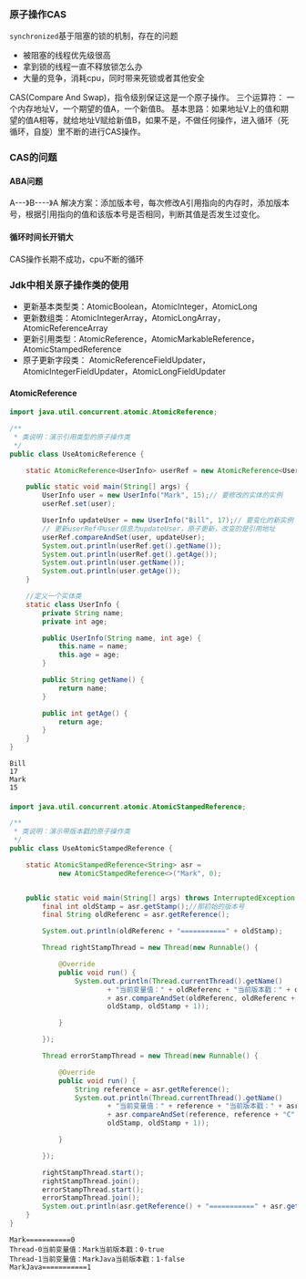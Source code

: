 ### 原子操作CAS

`synchronized`基于阻塞的锁的机制，存在的问题

* 被阻塞的线程优先级很高
* 拿到锁的线程一直不释放锁怎么办
* 大量的竞争，消耗cpu，同时带来死锁或者其他安全

CAS(Compare And Swap)，指令级别保证这是一个原子操作。
三个运算符： 一个内存地址V，一个期望的值A，一个新值B。
基本思路：如果地址V上的值和期望的值A相等，就给地址V赋给新值B，如果不是，不做任何操作，进入循环（死循环，自旋）里不断的进行CAS操作。

### CAS的问题

#### ABA问题

A---》B----》A
解决方案：添加版本号，每次修改A引用指向的内存时，添加版本号，根据引用指向的值和该版本号是否相同，判断其值是否发生过变化。

#### 循环时间长开销大

CAS操作长期不成功，cpu不断的循环

### Jdk中相关原子操作类的使用

* 更新基本类型类：AtomicBoolean，AtomicInteger，AtomicLong
* 更新数组类：AtomicIntegerArray，AtomicLongArray，AtomicReferenceArray
* 更新引用类型：AtomicReference，AtomicMarkableReference，AtomicStampedReference
* 原子更新字段类： AtomicReferenceFieldUpdater，AtomicIntegerFieldUpdater，AtomicLongFieldUpdater

#### AtomicReference

```java
import java.util.concurrent.atomic.AtomicReference;

/**
 * 类说明：演示引用类型的原子操作类
 */
public class UseAtomicReference {

    static AtomicReference<UserInfo> userRef = new AtomicReference<UserInfo>();

    public static void main(String[] args) {
        UserInfo user = new UserInfo("Mark", 15);// 要修改的实体的实例
        userRef.set(user);

        UserInfo updateUser = new UserInfo("Bill", 17);// 要变化的新实例
        // 更新userRef中user信息为updateUser，原子更新，改变的是引用地址
        userRef.compareAndSet(user, updateUser);
        System.out.println(userRef.get().getName());
        System.out.println(userRef.get().getAge());
        System.out.println(user.getName());
        System.out.println(user.getAge());
    }

    //定义一个实体类
    static class UserInfo {
        private String name;
        private int age;

        public UserInfo(String name, int age) {
            this.name = name;
            this.age = age;
        }

        public String getName() {
            return name;
        }

        public int getAge() {
            return age;
        }
    }
}
```

```
Bill
17
Mark
15
```

####

```java
import java.util.concurrent.atomic.AtomicStampedReference;

/**
 * 类说明：演示带版本戳的原子操作类
 */
public class UseAtomicStampedReference {

    static AtomicStampedReference<String> asr =
            new AtomicStampedReference<>("Mark", 0);


    public static void main(String[] args) throws InterruptedException {
        final int oldStamp = asr.getStamp();//那初始的版本号
        final String oldReferenc = asr.getReference();

        System.out.println(oldReferenc + "===========" + oldStamp);

        Thread rightStampThread = new Thread(new Runnable() {

            @Override
            public void run() {
                System.out.println(Thread.currentThread().getName()
                        + "当前变量值：" + oldReferenc + "当前版本戳：" + oldStamp + "-"
                        + asr.compareAndSet(oldReferenc, oldReferenc + "Java",
                        oldStamp, oldStamp + 1));

            }

        });

        Thread errorStampThread = new Thread(new Runnable() {

            @Override
            public void run() {
                String reference = asr.getReference();
                System.out.println(Thread.currentThread().getName()
                        + "当前变量值：" + reference + "当前版本戳：" + asr.getStamp() + "-"
                        + asr.compareAndSet(reference, reference + "C",
                        oldStamp, oldStamp + 1));

            }

        });

        rightStampThread.start();
        rightStampThread.join();
        errorStampThread.start();
        errorStampThread.join();
        System.out.println(asr.getReference() + "===========" + asr.getStamp());
    }
}
```

```
Mark===========0
Thread-0当前变量值：Mark当前版本戳：0-true
Thread-1当前变量值：MarkJava当前版本戳：1-false
MarkJava===========1
```